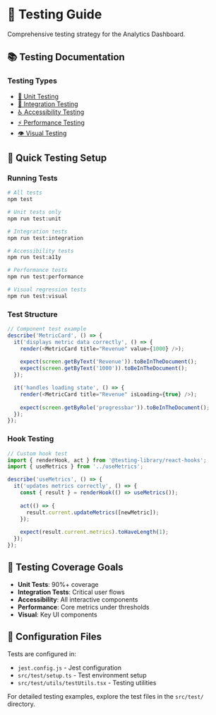 
# 🧪 Testing Guide

Comprehensive testing strategy for the Analytics Dashboard.

## 📚 Testing Documentation

### Testing Types
- [🔧 Unit Testing](../src/test/)
- [🔗 Integration Testing](../src/test/integration/)
- [♿ Accessibility Testing](../src/test/accessibility/)
- [⚡ Performance Testing](../src/test/performance/)
- [👁️ Visual Testing](../src/test/visual/)

## 🚀 Quick Testing Setup

### Running Tests

```bash
# All tests
npm test

# Unit tests only
npm run test:unit

# Integration tests
npm run test:integration

# Accessibility tests
npm run test:a11y

# Performance tests
npm run test:performance

# Visual regression tests
npm run test:visual
```

### Test Structure

```typescript
// Component test example
describe('MetricCard', () => {
  it('displays metric data correctly', () => {
    render(<MetricCard title="Revenue" value={1000} />);
    
    expect(screen.getByText('Revenue')).toBeInTheDocument();
    expect(screen.getByText('1000')).toBeInTheDocument();
  });

  it('handles loading state', () => {
    render(<MetricCard title="Revenue" isLoading={true} />);
    
    expect(screen.getByRole('progressbar')).toBeInTheDocument();
  });
});
```

### Hook Testing

```typescript
// Custom hook test
import { renderHook, act } from '@testing-library/react-hooks';
import { useMetrics } from '../useMetrics';

describe('useMetrics', () => {
  it('updates metrics correctly', () => {
    const { result } = renderHook(() => useMetrics());
    
    act(() => {
      result.current.updateMetrics([newMetric]);
    });
    
    expect(result.current.metrics).toHaveLength(1);
  });
});
```

## 🎯 Testing Coverage Goals

- **Unit Tests**: 90%+ coverage
- **Integration Tests**: Critical user flows
- **Accessibility**: All interactive components
- **Performance**: Core metrics under thresholds
- **Visual**: Key UI components

## 🔧 Configuration Files

Tests are configured in:
- `jest.config.js` - Jest configuration
- `src/test/setup.ts` - Test environment setup
- `src/test/utils/testUtils.tsx` - Testing utilities

For detailed testing examples, explore the test files in the `src/test/` directory.
